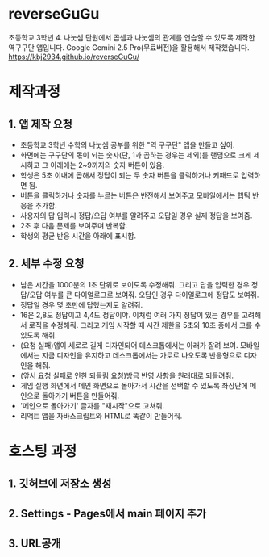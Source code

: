 # reverseGuGu
초등학교 3학년 4. 나눗셈 단원에서 곱셈과 나눗셈의 관계를 연습할 수 있도록 제작한 역구구단 앱입니다.
Google Gemini 2.5 Pro(무료버전)을 활용해서 제작했습니다.
https://kbj2934.github.io/reverseGuGu/

# 제작과정
## 1. 앱 제작 요청
- 초등학교 3학년 수학의 나눗셈 공부를 위한 "역 구구단" 앱을 만들고 싶어.
- 화면에는 구구단의 몫이 되는 숫자(단, 1과 곱하는 경우는 제외)를 랜덤으로 크게 제시하고 그 아래에는 2~9까지의 숫자 버튼이 있음.
- 학생은 5초 이내에 곱해서 정답이 되는 두 숫자 버튼을 클릭하거나 키패드로 입력하면 됨.
- 버튼을 클릭하거나 숫자를 누르는 버튼은 반전해서 보여주고 모바일에서는 햅틱 반응을 추가함.
- 사용자의 답 입력시 정답/오답 여부를 알려주고 오답일 경우 실제 정답을 보여줌.
- 2초 후 다음 문제를 보여주며 반복함.
- 학생의 평균 반응 시간을 아래에 표시함.

## 2. 세부 수정 요청
- 남은 시간을 1000분의 1초 단위로 보이도록 수정해줘. 그리고 답을 입력한 경우 정답/오답 여부를 큰 다이얼로그로 보여줘. 오답인 경우 다이얼로그에 정답도 보여줘.
- 정답일 경우 몇 초만에 답했는지도 알려줘.
- 16은 2,8도 정답이고 4,4도 정답이야. 이처럼 여러 가지 정답이 있는 경우를 고려해서 로직을 수정해줘. 그리고 게임 시작할 때 시간 제한을 5초와 10초 중에서 고를 수 있도록 해줘.
- (요청 실패)앱이 세로로 길게 디자인되어 데스크톱에서는 아래가 잘려 보여. 모바일에서는 지금 디자인을 유지하고 데스크톱에서는 가로로 나오도록 반응형으로 디자인을 해줘.
- (앞서 요청 실패로 인한 되돌림 요청)방금 반영 사항을 원래대로 되돌려줘.
- 게임 실행 화면에서 메인 화면으로 돌아가서 시간을 선택할 수 있도록 좌상단에 메인으로 돌아가기 버튼을 만들어줘.
- '메인으로 돌아가기' 글자를 "재시작"으로 고쳐줘.
- 리액트 앱을 자바스크립트와 HTML로 똑같이 만들어줘.

# 호스팅 과정
## 1. 깃허브에 저장소 생성
## 2. Settings - Pages에서 main 페이지 추가
## 3. URL공개
